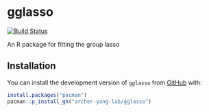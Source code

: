 # gglasso

[![Build Status](https://app.travis-ci.com/emeryyi/gglasso.svg?branch=master)](https://app.travis-ci.com/emeryyi/gglasso)  

An R package for fitting the group lasso

## Installation

You can install the development version of `gglasso` from [GitHub](https://github.com/archer-yang-lab/gglasso) with:

```R
install.packages("pacman")
pacman::p_install_gh("archer-yang-lab/gglasso")
```

